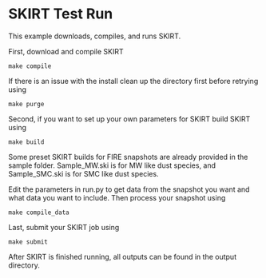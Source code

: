 # SKIRT Test Run

This example downloads, compiles, and runs SKIRT.

First, download and compile SKIRT
```console
make compile
```

If there is an issue with the install clean up the directory first before retrying using
```console
make purge
```

Second, if you want to set up your own parameters for SKIRT build SKIRT using
```console
make build
```

Some preset SKIRT builds for FIRE snapshots are already provided in the sample folder. Sample_MW.ski is for MW like dust species, and Sample_SMC.ski is for SMC like dust species.

Edit the parameters in run.py to get data from the snapshot you want and what data you want to include. Then process your snapshot using
```console
make compile_data
```

Last, submit your SKIRT job using
```console
make submit
```

After SKIRT is finished running, all outputs can be found in the output directory.




